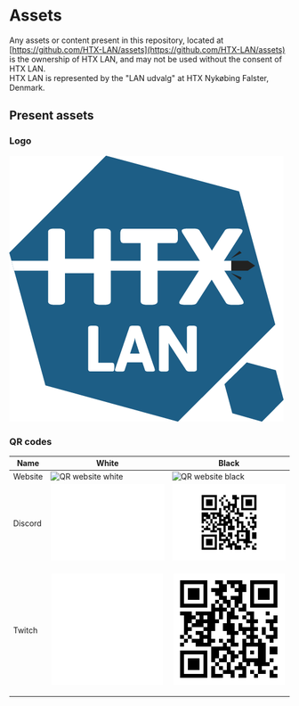 # Assets

Any assets or content present in this repository, located at [https://github.com/HTX-LAN/assets](https://github.com/HTX-LAN/assets) is the ownership of HTX LAN, and may not be used without the consent of HTX LAN.  
HTX LAN is represented by the "LAN udvalg" at HTX Nykøbing Falster, Denmark.

## Present assets

### Logo

![HTX LAN logo](logo/HTX%20discord%20logo.png)

### QR codes

| Name    | White                                                                                                                 | Black                                                                                                                 |
| ------- | --------------------------------------------------------------------------------------------------------------------- | --------------------------------------------------------------------------------------------------------------------- |
| Website | ![QR website white](/assets/QR%20codes/website/QR%20code%20HTX-lan%20website%20-%20white.png)                         | ![QR website black](/assets/QR%20codes/website/QR%20code%20HTX-lan%20website%20-%20black.png)                         |
| Discord | ![QR Discord white](QR%20codes/discord/QR%20code%20HTX-lan%20Discord%20-%20white.png)                                 | ![QR Discord black](QR%20codes/discord/QR%20code%20HTX-lan%20Discord%20-%20black.png)                                 |
| Twitch  | <p style="text-align: center;">![QR Twitch white](QR%20codes/twitch/QR%20code%20HTX-lan%20Twitch%20-%20white.png)</p> | <p style="text-align: center;">![QR Twitch black](QR%20codes/twitch/QR%20code%20HTX-lan%20Twitch%20-%20black.png)</p> |